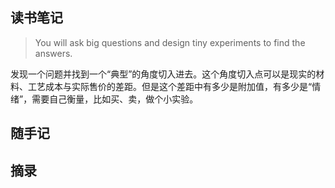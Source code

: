 ## 读书笔记

> You will ask big questions and design tiny experiments to find the answers.


发现一个问题并找到一个“典型”的角度切入进去。这个角度切入点可以是现实的材料、工艺成本与实际售价的差距。但是这个差距中有多少是附加值，有多少是“情绪”，需要自己衡量，比如买、卖，做个小实验。




## 随手记


## 摘录